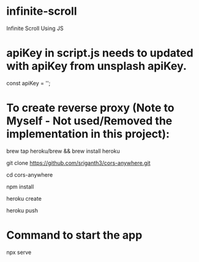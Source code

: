 # infinite-scroll
Infinite Scroll Using JS

# apiKey in script.js needs to updated with apiKey from unsplash apiKey.
const apiKey = '';


# To create reverse proxy (Note to Myself - Not used/Removed the implementation in this project):

brew tap heroku/brew && brew install heroku

git clone https://github.com/sriganth3/cors-anywhere.git

cd cors-anywhere

npm install

heroku create

heroku push

# Command to start the app
npx serve